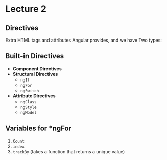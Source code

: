 # Lecture 2

## Directives

Extra HTML tags and attributes Angular provides, and we have Two types:

## Built-in Directives

- **Component Directives**
- **Structural Directives**
  - `ngIf`
  - `ngFor`
  - `ngSwitch`
- **Attribute Directives**
  - `ngClass`
  - `ngStyle`
  - `ngModel`

## Variables for \*ngFor

1. `Count`
2. `index`
3. `trackBy` (takes a function that returns a unique value)
